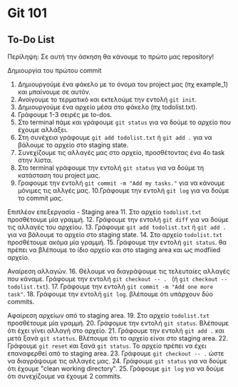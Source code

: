 # Git 101
## To-Do List

Περίληψη: Σε αυτή την άσκηση θα κάνουμε το πρώτο μας repository!

Δημιουργία του πρώτου commit
1. Δημιουργούμε ένα φάκελο με το όνομα του project μας (πχ example_1) και μπαίνουμε σε αυτόν.
2. Ανοίγουμε το τερματικό και εκτελούμε την εντολή `git init`.
3. Δημιουργούμε ένα αρχείο μέσα στο φάκελο (πχ todolist.txt).
4. Γράφουμε 1-3 σειρές με to-dos.
5. Στο terminal πάμε και γράφουμε `git status` για να δούμε το αρχείο που έχουμε αλλάξει.
6. Στη συνέχεια γράφουμε `git add todolist.txt` ή `git add .` για να βάλουμε το αρχείο στο staging state.
7. Συνεχίζουμε τις αλλαγές μας στο αρχείο, προσθέτοντας ένα 4ο task στην λίστα.
8. Στο terminal γράφουμε την εντολή `git status` για να δούμε τη κατάσταση του project μας.
9. Γραφουμε την εντολή `git commit -m "Add my tasks."` για να κάνουμε μόνιμες τις αλλγές μας.
10.Γράφουμε την εντολή `git log` για να δούμε το commit μας.

Επιπλέον επεξεργασία - Staging area
11. Στο αρχείο `todolist.txt` προσθέτουμε μία γραμμή.
12. Γράφουμε την εντολή `git diff` για να δούμε τις αλλαγές του αρχείου.
13. Γράφουμε `git add todolist.txt` ή `git add .` για να βάλουμε το αρχείο στο staging state.
14. Στο αρχείο `todolist.txt` προσθέτουμε ακόμα μία γραμμή.
15. Γράφουμε την εντολή `git status`. θα πρέπει να βλέπουμε το ίδιο αρχείο και στο staging area και ως modfiied αρχείο.


Αναίρεση αλλαγών.
16. Θέλουμε να διαγράψουμε τις τελευταίες αλλαγές που κάναμε. Γράφουμε την εντολή `git checkout -- . ` (ή `git checkout -- todolist.txt`).
17. Γράφουμε την εντολή `git commit -m "Add one more task"`.
18. Γράφουμε την εντολή `git log`. βλέπουμε ότι υπάρχουν δύο commits.

Αφαίρεση αρχείων από το staging area.
19. Στο αρχείο `todolist.txt` προσθέτουμε μία γραμμή.
20. Γράφομυε την εντολή `git status`. Βλέπουμε ότι έχει γίνει αλλαγή στο αρχείο.
21. Γράφουμε την εντολή `git add .` και μετά ξανά `git stattus`. Βλέπουμε ότι το αρχείο είναι στο staging area.
22. Γράφουμε `git reset` και ξανά `git status`. Το αρχείο πρέπει να έχει επαναφερθεί από το staging area.
23. Γράφουμε `git checkout -- .` ώστε να διαγράψουμε τις αλλαγές μας.
24. Γράφουμε `git status` για να δούμε ότι έχουμε "clean working directory".
25. Γράφουμε `git log` για να δούμε ότι συνεχίζουμε να έχουμε 2 commits.
